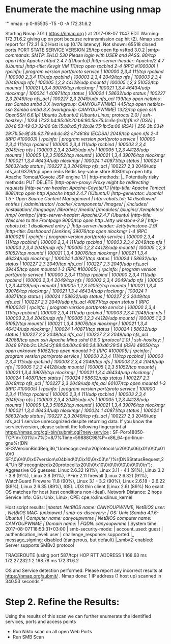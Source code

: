 # Enumerate the machine using nmap
'''
nmap -p 0-65535 -T5 -O -A 172.31.6.2

Starting Nmap 7.01 ( https://nmap.org ) at 2017-08-07 11:47 EDT
Warning: 172.31.6.2 giving up on port because retransmission cap hit (2).
Nmap scan report for 172.31.6.2
Host is up (0.17s latency).
Not shown: 65518 closed ports
PORT      STATE SERVICE     VERSION
25/tcp    open  ftp         vsftpd 3.0.2
|_smtp-commands: SMTP: EHLO 530 Please login with USER and PASS.
80/tcp    open  http        Apache httpd 2.4.7 ((Ubuntu))
|_http-server-header: Apache/2.4.7 (Ubuntu)
|_http-title: Kevgir VM
111/tcp   open  rpcbind     2-4 (RPC #100000)
| rpcinfo: 
|   program version   port/proto  service
|   100000  2,3,4        111/tcp  rpcbind
|   100000  2,3,4        111/udp  rpcbind
|   100003  2,3,4       2049/tcp  nfs
|   100003  2,3,4       2049/udp  nfs
|   100005  1,2,3      44128/udp  mountd
|   100005  1,2,3      51052/tcp  mountd
|   100021  1,3,4      39076/tcp  nlockmgr
|   100021  1,3,4      46434/udp  nlockmgr
|   100024  1          40871/tcp  status
|   100024  1          58632/udp  status
|   100227  2,3         2049/tcp  nfs_acl
|_  100227  2,3         2049/udp  nfs_acl
139/tcp   open  netbios-ssn Samba smbd 3.X (workgroup: CANYOUPWNME)
445/tcp   open  netbios-ssn Samba smbd 3.X (workgroup: CANYOUPWNME)
1322/tcp  open  ssh         OpenSSH 6.6.1p1 Ubuntu 2ubuntu2 (Ubuntu Linux; protocol 2.0)
| ssh-hostkey: 
|   1024 17:32:b4:85:06:20:b6:90:5b:75:1c:6e:fe:0f:f8:e2 (DSA)
|   2048 53:49:03:32:86:0b:15:b8:a5:f1:2b:8e:75:1b:5a:06 (RSA)
|_  256 3b:03:cd:29:7b:5e:9f:3b:62:79:ed:dc:82:c7:48:8a (ECDSA)
2049/tcp  open  nfs         2-4 (RPC #100003)
| rpcinfo: 
|   program version   port/proto  service
|   100000  2,3,4        111/tcp  rpcbind
|   100000  2,3,4        111/udp  rpcbind
|   100003  2,3,4       2049/tcp  nfs
|   100003  2,3,4       2049/udp  nfs
|   100005  1,2,3      44128/udp  mountd
|   100005  1,2,3      51052/tcp  mountd
|   100021  1,3,4      39076/tcp  nlockmgr
|   100021  1,3,4      46434/udp  nlockmgr
|   100024  1          40871/tcp  status
|   100024  1          58632/udp  status
|   100227  2,3         2049/tcp  nfs_acl
|_  100227  2,3         2049/udp  nfs_acl
6379/tcp  open  redis       Redis key-value store
8080/tcp  open  http        Apache Tomcat/Coyote JSP engine 1.1
| http-methods: 
|_  Potentially risky methods: PUT DELETE
|_http-open-proxy: Proxy might be redirecting requests
|_http-server-header: Apache-Coyote/1.1
|_http-title: Apache Tomcat
8081/tcp  open  http        Apache httpd 2.4.7 ((Ubuntu))
|_http-generator: Joomla! 1.5 - Open Source Content Management
| http-robots.txt: 14 disallowed entries 
| /administrator/ /cache/ /components/ /images/ 
| /includes/ /installation/ /language/ /libraries/ /media/ 
|_/modules/ /plugins/ /templates/ /tmp/ /xmlrpc/
|_http-server-header: Apache/2.4.7 (Ubuntu)
|_http-title: Welcome to the Frontpage
9000/tcp  open  http        Jetty winstone-2.9
| http-robots.txt: 1 disallowed entry 
|_/
|_http-server-header: Jetty(winstone-2.9)
|_http-title: Dashboard [Jenkins]
39076/tcp open  nlockmgr    1-4 (RPC #100021)
| rpcinfo: 
|   program version   port/proto  service
|   100000  2,3,4        111/tcp  rpcbind
|   100000  2,3,4        111/udp  rpcbind
|   100003  2,3,4       2049/tcp  nfs
|   100003  2,3,4       2049/udp  nfs
|   100005  1,2,3      44128/udp  mountd
|   100005  1,2,3      51052/tcp  mountd
|   100021  1,3,4      39076/tcp  nlockmgr
|   100021  1,3,4      46434/udp  nlockmgr
|   100024  1          40871/tcp  status
|   100024  1          58632/udp  status
|   100227  2,3         2049/tcp  nfs_acl
|_  100227  2,3         2049/udp  nfs_acl
39445/tcp open  mountd      1-3 (RPC #100005)
| rpcinfo: 
|   program version   port/proto  service
|   100000  2,3,4        111/tcp  rpcbind
|   100000  2,3,4        111/udp  rpcbind
|   100003  2,3,4       2049/tcp  nfs
|   100003  2,3,4       2049/udp  nfs
|   100005  1,2,3      44128/udp  mountd
|   100005  1,2,3      51052/tcp  mountd
|   100021  1,3,4      39076/tcp  nlockmgr
|   100021  1,3,4      46434/udp  nlockmgr
|   100024  1          40871/tcp  status
|   100024  1          58632/udp  status
|   100227  2,3         2049/tcp  nfs_acl
|_  100227  2,3         2049/udp  nfs_acl
40871/tcp open  status      1 (RPC #100024)
| rpcinfo: 
|   program version   port/proto  service
|   100000  2,3,4        111/tcp  rpcbind
|   100000  2,3,4        111/udp  rpcbind
|   100003  2,3,4       2049/tcp  nfs
|   100003  2,3,4       2049/udp  nfs
|   100005  1,2,3      44128/udp  mountd
|   100005  1,2,3      51052/tcp  mountd
|   100021  1,3,4      39076/tcp  nlockmgr
|   100021  1,3,4      46434/udp  nlockmgr
|   100024  1          40871/tcp  status
|   100024  1          58632/udp  status
|   100227  2,3         2049/tcp  nfs_acl
|_  100227  2,3         2049/udp  nfs_acl
42088/tcp open  ssh         Apache Mina sshd 0.8.0 (protocol 2.0)
| ssh-hostkey: 
|_  2048 97:bb:2c:13:54:2f:88:0d:00:c6:80:24:30:d6:29:54 (RSA)
48050/tcp open  unknown
51052/tcp open  mountd      1-3 (RPC #100005)
| rpcinfo: 
|   program version   port/proto  service
|   100000  2,3,4        111/tcp  rpcbind
|   100000  2,3,4        111/udp  rpcbind
|   100003  2,3,4       2049/tcp  nfs
|   100003  2,3,4       2049/udp  nfs
|   100005  1,2,3      44128/udp  mountd
|   100005  1,2,3      51052/tcp  mountd
|   100021  1,3,4      39076/tcp  nlockmgr
|   100021  1,3,4      46434/udp  nlockmgr
|   100024  1          40871/tcp  status
|   100024  1          58632/udp  status
|   100227  2,3         2049/tcp  nfs_acl
|_  100227  2,3         2049/udp  nfs_acl
60107/tcp open  mountd      1-3 (RPC #100005)
| rpcinfo: 
|   program version   port/proto  service
|   100000  2,3,4        111/tcp  rpcbind
|   100000  2,3,4        111/udp  rpcbind
|   100003  2,3,4       2049/tcp  nfs
|   100003  2,3,4       2049/udp  nfs
|   100005  1,2,3      44128/udp  mountd
|   100005  1,2,3      51052/tcp  mountd
|   100021  1,3,4      39076/tcp  nlockmgr
|   100021  1,3,4      46434/udp  nlockmgr
|   100024  1          40871/tcp  status
|   100024  1          58632/udp  status
|   100227  2,3         2049/tcp  nfs_acl
|_  100227  2,3         2049/udp  nfs_acl
1 service unrecognized despite returning data. If you know the service/version, please submit the following fingerprint at https://nmap.org/cgi-bin/submit.cgi?new-service :
SF-Port48050-TCP:V=7.01%I=7%D=8/7%Time=59888C98%P=x86_64-pc-linux-gnu%r(DN
SF:SVersionBindReq,36,"Unrecognized\x20protocol:\x20\0\x06\x01\0\0\x01\0\0
SF:\0\0\0\0\x07version\x04bind\0\0\x10\0\x03\n")%r(DNSStatusRequest,24,"Un
SF:recognized\x20protocol:\x20\0\0\x10\0\0\0\0\0\0\0\0\0\n");
Aggressive OS guesses: Linux 2.6.32 (91%), Linux 3.11 - 4.1 (91%), Linux 3.2 - 3.8 (91%), Linux 3.8 (91%), IPFire 2.11 firewall (Linux 2.6.32) (91%), WatchGuard Fireware 11.8 (90%), Linux 3.1 - 3.2 (90%), Linux 2.6.18 - 2.6.22 (89%), Linux 2.6.35 (89%), IGEL UD3 thin client (Linux 2.6) (89%)
No exact OS matches for host (test conditions non-ideal).
Network Distance: 2 hops
Service Info: OSs: Unix, Linux; CPE: cpe:/o:linux:linux_kernel

Host script results:
|_nbstat: NetBIOS name: CANYOUPWNME, NetBIOS user: <unknown>, NetBIOS MAC: <unknown> (unknown)
| smb-os-discovery: 
|   OS: Unix (Samba 4.1.6-Ubuntu)
|   Computer name: canyoupwnme
|   NetBIOS computer name: CANYOUPWNME
|   Domain name: 
|   FQDN: canyoupwnme
|_  System time: 2017-08-07T18:53:31+03:00
| smb-security-mode: 
|   account_used: guest
|   authentication_level: user
|   challenge_response: supported
|_  message_signing: disabled (dangerous, but default)
|_smbv2-enabled: Server supports SMBv2 protocol

TRACEROUTE (using port 587/tcp)
HOP RTT       ADDRESS
1   168.63 ms 172.27.232.1
2   168.78 ms 172.31.6.2

OS and Service detection performed. Please report any incorrect results at https://nmap.org/submit/ .
Nmap done: 1 IP address (1 host up) scanned in 340.53 seconds
'''

# Step 2. Refine the Results:
Using the results of this scan we can further enumerate the identified services, ports and access points
- Run Nikto scan on all open Web Ports
- Run SMB Scan



